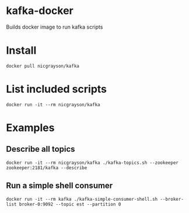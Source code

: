 # kafka-docker
Builds docker image to run kafka scripts

# Install
`docker pull nicgrayson/kafka`

# List included scripts
`docker run -it --rm nicgrayson/kafka`

# Examples

## Describe all topics
`docker run -it --rm nicgrayson/kafka ./kafka-topics.sh --zookeeper zookeeper:2181/kafka --describe`

## Run a simple shell consumer
`docker run -it --rm kafka ./kafka-simple-consumer-shell.sh --broker-list broker-0:9092 --topic est --partition 0`
